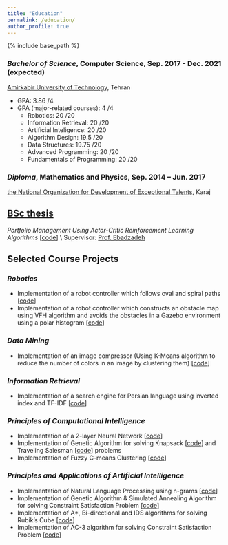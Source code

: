 ```yaml
---
title: "Education"
permalink: /education/
author_profile: true
---
```


{% include base_path %}

### _Bachelor of Science_, Computer Science, Sep. 2017 - Dec. 2021 (expected)
[Amirkabir University of Technology](https://aut.ac.ir/en), Tehran
* GPA: 3.86 /4
* GPA (major-related courses): 4 /4
  * Robotics: 20 /20
  * Information Retrieval: 20 /20
  * Artificial Inteligence: 20 /20
  * Algorithm Design: 19.5 /20
  * Data Structures: 19.75 /20
  * Advanced Programming: 20 /20
  * Fundamentals of Programming: 20 /20

### _Diploma_, Mathematics and Physics, Sep. 2014 – Jun. 2017
[the National Organization for Development of Exceptional Talents](https://en.wikipedia.org/wiki/National_Organization_for_Development_of_Exceptional_Talents), Karaj

## [BSc thesis](/bsc-thesis/)
_Portfolio Management Using Actor-Critic Reinforcement Learning Algorithms_ [[code](https://github.com/matinaghaei/Stock-Trading-ActorCriticRL)] \\
Supervisor: [Prof. Ebadzadeh](https://ce.aut.ac.ir/~ebadzadeh/)

## Selected Course Projects
### _Robotics_
  * Implementation of a robot controller which follows oval and spiral paths [[code](https://github.com/matinaghaei/Oval-and-Spiral-Traversing-Robot)]
  * Implementation of a robot controller which constructs an obstacle map using VFH algorithm and avoids the obstacles in a Gazebo environment using a polar histogram [[code](https://github.com/matinaghaei/Maze-Exploring-Controller)]

### _Data Mining_
  * Implementation of an image compressor (Using K-Means algorithm to reduce the number of colors in an image by clustering them) [[code](https://github.com/matinaghaei/Image-Compression)]

### _Information Retrieval_
  * Implementation of a search engine for Persian language using inverted index and TF-IDF [[code](https://github.com/matinaghaei/Information-Retrieval)]

### _Principles of Computational Intelligence_
  * Implementation of a 2-layer Neural Network [[code](https://github.com/matinaghaei/Nueral-Network)]
  * Implementation of Genetic Algorithm for solving Knapsack [[code](https://github.com/matinaghaei/Evolutionary-Algorithm-for-Knapsack-Problem)] and Traveling Salesman [[code](https://github.com/matinaghaei/Evolutionary-Algorithm-for-Traveling-Slalesman-Problem)] problems
  * Implementation of Fuzzy C-means Clustering [[code](https://github.com/matinaghaei/Fuzzy-C-means-Clustering-Algorithm)]

### _Principles and Applications of Artificial Intelligence_
  * Implementation of Natural Language Processing using n-grams [[code](https://github.com/matinaghaei/Natural-Language-Processing)]
  * Implementation of Genetic Algorithm & Simulated Annealing Algorithm for solving Constraint Satisfaction Problem [[code](https://github.com/matinaghaei/Genetic-and-Simulated-Annealing-Algorithms)]
  * Implementation of A*, Bi-directional and IDS algorithms for solving Rubik’s Cube [[code](https://github.com/matinaghaei/Rubik-s-Cube)]
  * Implementation of AC-3 algorithm for solving Constraint Satisfaction Problem 
  [[code](https://github.com/matinaghaei/Constraint-Satisfaction-Problem)]
